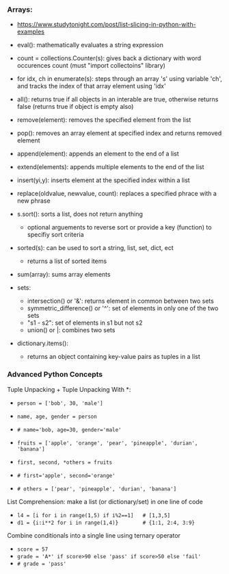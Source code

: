 ### Arrays: 
- https://www.studytonight.com/post/list-slicing-in-python-with-examples
- eval(): mathematically evaluates a string expression
- count = collections.Counter(s): gives back a dictionary with word occurences count (must "import collectoins" library)
- for idx, ch in enumerate(s): steps through an array 's' using variable 'ch', and tracks the index of that array element using 'idx'
- all(): returns true if all objects in an interable are true, otherwise returns false (returns true if object is empty also)
- remove(element): removes the specified element from the list
- pop(): removes an array element at specified index and returns removed element
- append(element): appends an element to the end of a list
- extend(elements): appends multiple elements to the end of the list
- insert(yi,y): inserts element at the specified index within a list
- replace(oldvalue, newvalue, count): replaces a specified phrace with a new phrase
- s.sort(): sorts a list, does not return anything
  - optional arguements to reverse sort or provide a key (function) to specifiy sort criteria
- sorted(s): can be used to sort a string, list, set, dict, ect
  - returns a list of sorted items
- sum(array): sums array elements

- sets:
  - intersection() or '&': returns element in common between two sets
  - symmetric_difference() or '^': set of elements in only one of the two sets
  - "s1 - s2": set of elements in s1 but not s2
  - union() or |: combines two sets

- dictionary.items():
  - returns an object containing key-value pairs as tuples in a list

### Advanced Python Concepts
Tuple Unpacking + Tuple Unpacking With *:
- `person = ['bob', 30, 'male']`
- `name, age, gender = person`
- `# name='bob, age=30, gender='male'`

- `fruits = ['apple', 'orange', 'pear', 'pineapple', 'durian', 'banana']`
- `first, second, *others = fruits`
- `# first='apple', second='orange'`
- `# others = ['pear', 'pineapple', 'durian', 'banana']`

List Comprehension: make a list (or dictionary/set) in one line of code
- `l4 = [i for i in range(1,5) if i%2==1]   # [1,3,5]`
- `d1 = {i:i**2 for i in range(1,4)}        # {1:1, 2:4, 3:9}`

Combine conditionals into a single line using ternary operator
- `score = 57`
- `grade = 'A*' if score>90 else 'pass' if score>50 else 'fail'`
- `# grade = 'pass'`
